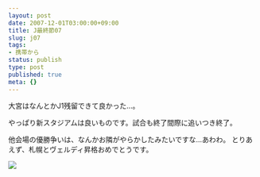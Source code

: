 ```yaml
---
layout: post
date: 2007-12-01T03:00:00+09:00
title: J最終節07
slug: j07
tags:
- 携帯から
status: publish
type: post
published: true
meta: {}
---
```

<div class="caption">大宮はなんとかJ1残留できて良かった…。

やっぱり新スタジアムは良いものです。試合も終了間際に追いつき終了。

他会場の優勝争いは、なんかお隣がやらかしたみたいですな…あわわ。
とりあえず、札幌とヴェルディ昇格おめでとうです。</div>
<div class="photo"><img src="/images/uploads/blog-photo-1196499527.12-0.jpg" /></div>
